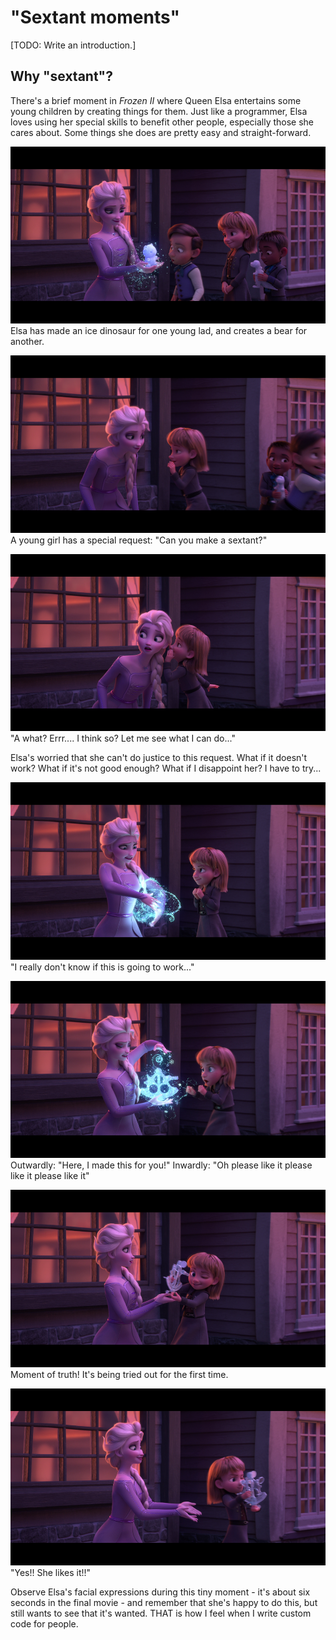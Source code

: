 # "Sextant moments"

[TODO: Write an introduction.]

## Why "sextant"?

There's a brief moment in _Frozen II_ where Queen Elsa entertains some young
children by creating things for them. Just like a programmer, Elsa loves using
her special skills to benefit other people, especially those she cares about.
Some things she does are pretty easy and straight-forward.

![thumb025.png](frame025.png)
Elsa has made an ice dinosaur for one young lad, and creates a bear for another.

![thumb049.png](frame049.png)
A young girl has a special request: "Can you make a sextant?"

![thumb067.png](frame067.png)
"A what? Errr.... I think so? Let me see what I can do..."

Elsa's worried that she can't do justice to this request. What if it doesn't
work? What if it's not good enough? What if I disappoint her? I have to try...

![thumb090.png](frame090.png)
"I really don't know if this is going to work..."

![thumb111.png](frame111.png)
Outwardly: "Here, I made this for you!"
Inwardly: "Oh please like it please like it please like it"

![thumb126.png](frame126.png)
Moment of truth! It's being tried out for the first time.

![thumb150.png](frame150.png)
"Yes!! She likes it!!"

Observe Elsa's facial expressions during this tiny moment - it's about six
seconds in the final movie - and remember that she's happy to do this, but
still wants to see that it's wanted. THAT is how I feel when I write custom
code for people.

